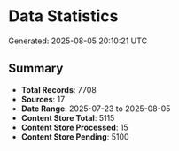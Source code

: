 # Data Statistics

Generated: 2025-08-05 20:10:21 UTC

## Summary

- **Total Records**: 7708
- **Sources**: 17
- **Date Range**: 2025-07-23 to 2025-08-05
- **Content Store Total**: 5115
- **Content Store Processed**: 15
- **Content Store Pending**: 5100
